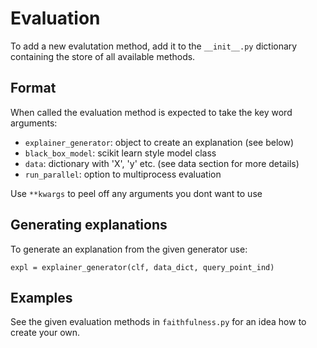 # Evaluation
To add a new evalutation method, add it to the `__init__.py` dictionary containing the store of all available methods.

## Format
When called the evaluation method is expected to take the key word arguments:
  - `explainer_generator`: object to create an explanation (see below)
  - `black_box_model`: scikit learn style model class
  - `data`: dictionary with 'X', 'y' etc. (see data section for more details)
  - `run_parallel`: option to multiprocess evaluation

Use `**kwargs` to peel off any arguments you dont want to use

## Generating explanations
To generate an explanation from the given generator use:
```
expl = explainer_generator(clf, data_dict, query_point_ind)
```

## Examples
See the given evaluation methods in `faithfulness.py` for an idea how to create your own.
